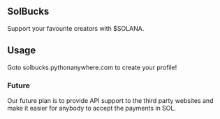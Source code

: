 ## SolBucks
Support your favourite creators with $SOLANA.

## Usage
Goto solbucks.pythonanywhere.com to create your profile!

### Future
Our future plan is to provide API support to the third party websites and make it easier for anybody to accept the payments in SOL.

